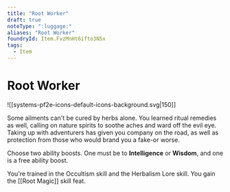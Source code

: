 ```yaml
---
title: "Root Worker"
draft: true
noteType: ":luggage:"
aliases: "Root Worker"
foundryId: Item.FvzMnHt6ifto3N5x
tags:
  - Item
---
```


# Root Worker
![[systems-pf2e-icons-default-icons-background.svg|150]]

Some ailments can't be cured by herbs alone. You learned ritual remedies as well, calling on nature spirits to soothe aches and ward off the evil eye. Taking up with adventurers has given you company on the road, as well as protection from those who would brand you a fake-or worse.

Choose two ability boosts. One must be to **Intelligence** or **Wisdom**, and one is a free ability boost.

You're trained in the Occultism skill and the Herbalism Lore skill. You gain the [[Root Magic]] skill feat.
